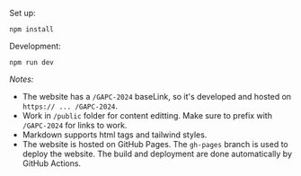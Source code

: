 
Set up: 

```
npm install
```

Development:
```
npm run dev
```

_Notes:_

- The website has a `/GAPC-2024` baseLink, so it's developed and hosted on `https:// ... /GAPC-2024`.
- Work in `/public` folder for content editting. Make sure to prefix with `/GAPC-2024` for links to work.
- Markdown supports html tags and tailwind styles.
- The website is hosted on GitHub Pages. The `gh-pages` branch is used to deploy the website. The build and deployment are done automatically by GitHub Actions.